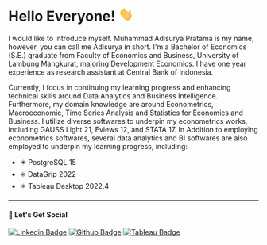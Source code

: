 # Hello Everyone! <img src="https://raw.githubusercontent.com/ptyadana/ptyadana/master/wave.gif" width="30px">

I would like to introduce myself. Muhammad Adisurya Pratama is my name, however, you can call me Adisurya in short. I'm a Bachelor of Economics (S.E.) graduate from Faculty of Economics and Business, University of Lambung Mangkurat, majoring Development Economics. I have one year experience as research assistant at Central Bank of Indonesia.


Currently, I focus in continuing my learning progress and enhancing technical skills around Data Analytics and Business Intelligence. Furthermore, my domain knowledge are around Econometrics, Macroeconomic, Time Series Analysis and Statistics for Economics and Business. I utilize diverse softwares to underpin my econometrics works, including GAUSS Light 21, Eviews 12, and STATA 17. In Addition to employing econometrics softwares, several data analytics and BI softwares are also employed to underpin my learning progress, including:
- ✴️ PostgreSQL 15
- ✳️ DataGrip 2022
- ✴️ Tableau Desktop 2022.4

----

#### 📮 Let's Get Social

[![Linkedin Badge](https://img.shields.io/badge/-LinkedIn-blue?style=flat-square&logo=Linkedin&logoColor=white&link=https://www.linkedin.com/in/madisuryapr)](https://www.linkedin.com/in/madisuryapr/)
[![Github Badge](http://img.shields.io/badge/-Github-black?style=flat-square&logo=github&link=https://github.com/madisuryapr/)](https://github.com/madisuryapr)
[![Tableau Badge](http://img.shields.io/badge/-Tableau-orange?style=flat-square&logo=tableau&logoColor=white&link=https://public.tableau.com/profile/madisuryapr#!/)](https://public.tableau.com/app/profile/madisuryapr#!/)
